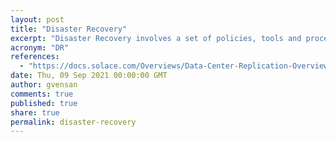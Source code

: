 ```yaml
---
layout: post
title: "Disaster Recovery"
excerpt: "Disaster Recovery involves a set of policies, tools and procedures to enable the recovery or continuation of vital technology infrastructure and systems following a natural or human-induced disaster.<br/><br/>Solace PubSub+ supports disaster recovery (DR) using data center replication."
acronym: "DR"
references:
  - "https://docs.solace.com/Overviews/Data-Center-Replication-Overview.htm"
date: Thu, 09 Sep 2021 00:00:00 GMT
author: gvensan
comments: true
published: true
share: true
permalink: disaster-recovery
---
```

